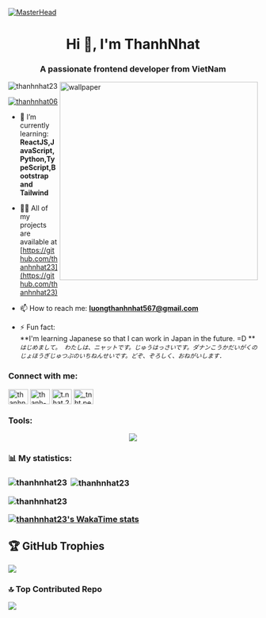 [![MasterHead](https://i.pinimg.com/originals/e8/07/ca/e807ca4254d0c1553b16ae33dd5d4031.gif)](https://github.com/thanhnhat23)
<h1 align="center">Hi 👋, I'm ThanhNhat</h1>
<h3 align="center">A passionate frontend developer from VietNam</h3>
<img align="right" alt="wallpaper" width="400" src="https://i.pinimg.com/736x/d2/12/8f/d2128fcc984f12dd9e64708a02433655.jpg">

<p align="left"> <img src="https://komarev.com/ghpvc/?username=thanhnhat23&label=Profile%20views&color=0e75b6&style=flat" alt="thanhnhat23" /> </p>

<p align="left"> <a href="https://twitter.com/thanhnhat06" target="blank"><img src="https://img.shields.io/twitter/follow/thanhnhat06?logo=twitter&style=for-the-badge" alt="thanhnhat06" /></a> </p>

- 🌱 I’m currently learning: **ReactJS,JavaScript,Python,TypeScript,Bootstrap and Tailwind**

- 👨‍💻 All of my projects are available at [https://github.com/thanhnhat23](https://github.com/thanhnhat23)

- 📫 How to reach me: **luongthanhnhat567@gmail.com**

- ⚡ Fun fact: <br>**I'm learning Japanese so that I can work in Japan in the future. =D **<br>*`はじめまして。 わたしは、ニャットです。じゅうはっさいです。ダナンこうかだいがくのじょほうぎじゅつぶのいちねんせいです。どぞ、ぞろしく、おねがいします. `*

<h3 align="left">Connect with me:</h3>
<p align="left">
<a href="https://twitter.com/thanhnhat06" target="blank"><img align="center" src="https://raw.githubusercontent.com/rahuldkjain/github-profile-readme-generator/master/src/images/icons/Social/twitter.svg" alt="thanhnhat06" height="30" width="40" /></a>
<a href="https://linkedin.com/in/thanh-nhật-✓-533961338" target="blank"><img align="center" src="https://raw.githubusercontent.com/rahuldkjain/github-profile-readme-generator/master/src/images/icons/Social/linked-in-alt.svg" alt="thanh-nhật-✓-533961338" height="30" width="40" /></a>
<a href="https://fb.com/t.nhat.231026" target="blank"><img align="center" src="https://raw.githubusercontent.com/rahuldkjain/github-profile-readme-generator/master/src/images/icons/Social/facebook.svg" alt="t.nhat.231026" height="30" width="40" /></a>
<a href="https://instagram.com/_tnht.per06" target="blank"><img align="center" src="https://raw.githubusercontent.com/rahuldkjain/github-profile-readme-generator/master/src/images/icons/Social/instagram.svg" alt="_tnht.per06" height="30" width="40" /></a>
</p>

<h3 align="left">Tools:</h3>
<p align="center">
  <a href="https://skillicons.dev">
    <img src="https://skillicons.dev/icons?i=ae,bootstrap,css,figma,gitlab,github,html,js,ps,pr,py,react,tailwind,ts" />
  </a>
</p>

<h3 align="left">📊 My statistics:<h3>
<p><img align="left" src="https://github-readme-stats.vercel.app/api/top-langs?username=thanhnhat23&show_icons=true&locale=en&layout=compact" alt="thanhnhat23" /></p>
<p>&nbsp;<img align="center" src="https://github-readme-stats.vercel.app/api?username=thanhnhat23&show_icons=true&locale=en" alt="thanhnhat23" /></p>
<p><img align="center" src="https://github-readme-streak-stats.herokuapp.com/?user=thanhnhat23&" alt="thanhnhat23" /></p>
<a href="https://github.com/anuraghazra/github-readme-stats">
  <img src="https://github-readme-stats.vercel.app/api/wakatime?username=thanhnhat23&amp;theme=dracula&amp;layout=compact&amp;show_icons=true" alt="thanhnhat23&#39;s WakaTime stats">
</a>
  
## 🏆 GitHub Trophies
![](https://github-profile-trophy.vercel.app/?username=thanhnhat23&theme=radical&no-frame=false&no-bg=true&margin-w=4)

### 🔝 Top Contributed Repo
![](https://github-contributor-stats.vercel.app/api?username=thanhnhat23&limit=5&theme=dark&combine_all_yearly_contributions=true)

<!-- Proudly created with GPRM ( https://gprm.itsvg.in ) -->
